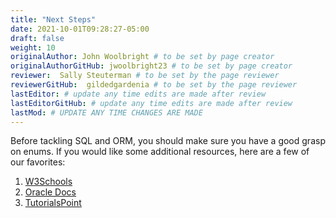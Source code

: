 ```yaml
---
title: "Next Steps"
date: 2021-10-01T09:28:27-05:00
draft: false
weight: 10
originalAuthor: John Woolbright # to be set by page creator
originalAuthorGitHub: jwoolbright23 # to be set by page creator
reviewer:  Sally Steuterman # to be set by the page reviewer
reviewerGitHub:  gildedgardenia # to be set by the page reviewer
lastEditor: # update any time edits are made after review
lastEditorGitHub: # update any time edits are made after review
lastMod: # UPDATE ANY TIME CHANGES ARE MADE
---
```


Before tackling SQL and ORM, you should make sure you have a good grasp on enums. If you would like some additional resources, here are a few of our favorites:

1. [W3Schools](https://www.w3schools.com/java/java_enums.asp)
2. [Oracle Docs](https://docs.oracle.com/javase/tutorial/java/javaOO/enum.html)
3. [TutorialsPoint](https://www.tutorialspoint.com/Enum-in-Java)
